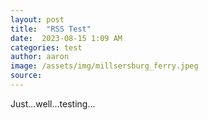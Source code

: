 ```yaml
---
layout: post
title:  "RSS Test"
date:  2023-08-15 1:09 AM
categories: test
author: aaron
image: /assets/img/millsersburg_ferry.jpeg
source:
---
```

Just...well...testing...